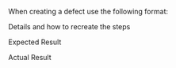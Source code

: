 When creating a defect use the following format:

Details and how to recreate the steps

Expected Result

Actual Result
